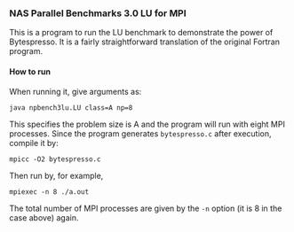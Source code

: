 ### NAS Parallel Benchmarks 3.0 LU for MPI

This is a program to run the LU benchmark to demonstrate the power
of Bytespresso.  It is a fairly straightforward translation of
the original Fortran program.

#### How to run

When running it, give arguments as:

    java npbench3lu.LU class=A np=8

This specifies the problem size is A and the program will run
with eight MPI processes.  Since the program generates
`bytespresso.c` after execution, compile it by:

    mpicc -O2 bytespresso.c

Then run by, for example,

    mpiexec -n 8 ./a.out

The total number of MPI processes are given by the `-n` option
(it is 8 in the case above) again.
